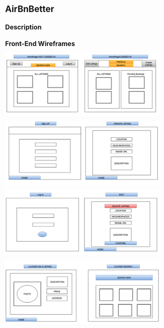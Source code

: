 # AirBnBetter 

## Description

## Front-End Wireframes

![wireframe1](/airbnbetter_app/app/assets/images/wireframes/1.png)

![wireframe2](/airbnbetter_app/app/assets/images/wireframes/2.png)

![wireframe3](/airbnbetter_app/app/assets/images/wireframes/3.png)

![wireframe4](/airbnbetter_app/app/assets/images/wireframes/4.png)